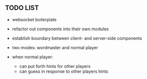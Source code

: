 ## TODO LIST

* websocket boilerplate
* refactor out components into their own modules
* establish boundary between client- and server-side components

* two modes: wordmaster and normal player

* when normal player:
  * can put forth hints for other players
  * can guess in response to other players hints

